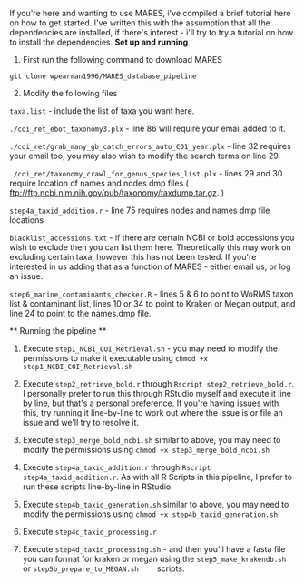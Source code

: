 If you're here and wanting to use MARES, i've compiled a brief tutorial here on how to get started. I've written this with the assumption that all the dependencies are installed, if there's interest - i'll try to try a tutorial on how to install the dependencies.
**Set up and running** 
1) First run the following command to download MARES

`git clone wpearman1996/MARES_database_pipeline` 

2) Modify the following files

`taxa.list` - include the list of taxa you want here. 

`./coi_ret_ebot_taxonomy3.plx` - line 86 will require your email added to it.

`./coi_ret/grab_many_gb_catch_errors_auto_CO1_year.plx` - line 32 requires your email too, you may also wish to modify the search terms on line 29.

`./coi_ret/taxonomy_crawl_for_genus_species_list.plx` - lines 29 and 30 require location of names and nodes dmp files ( ftp://ftp.ncbi.nlm.nih.gov/pub/taxonomy/taxdump.tar.gz. )

`step4a_taxid_addition.r` - line 75 requires nodes and names dmp file locations

`blacklist_accessions.txt` - if there are certain NCBI or bold accessions you wish to exclude then you can list them here. Theoretically this may work on excluding certain taxa, however this has not been tested. If you're interested in us adding that as a function of MARES - either email us, or log an issue.

`step6_marine_contaminants_checker.R` -  lines 5 & 6 to point to WoRMS taxon list & contaminant list, lines 10 or 34 to point to Kraken or Megan output, and line 24 to point to the names.dmp file.

** Running the pipeline **
1) Execute `step1_NCBI_COI_Retrieval.sh` - you may need to modify the permissions to make it executable using `chmod +x step1_NCBI_COI_Retrieval.sh` 

2) Execute `step2_retrieve_bold.r` through `Rscript step2_retrieve_bold.r`. I personally prefer to run this through RStudio myself and execute it line by line, but that's a personal preference. If you're having issues with this, try running it line-by-line to work out where the issue is or file an issue and we'll try to resolve it.

3) Execute `step3_merge_bold_ncbi.sh` similar to above, you may need to modify the permissions using `chmod +x step3_merge_bold_ncbi.sh`

4) Execute `step4a_taxid_addition.r` through `Rscript step4a_taxid_addition.r`. As with all R Scripts in this pipeline, I prefer to run these scripts line-by-line in RStudio. 

5) Execute `step4b_taxid_generation.sh` similar to above, you may need to modify the permissions using `chmod +x step4b_taxid_generation.sh`

6) Execute `step4c_taxid_processing.r` 

7) Execute `step4d_taxid_processing.sh` - and then you'll have a fasta file you can format for kraken or megan using the 
`step5_make_krakendb.sh`  or `step5b_prepare_to_MEGAN.sh	` scripts. 
